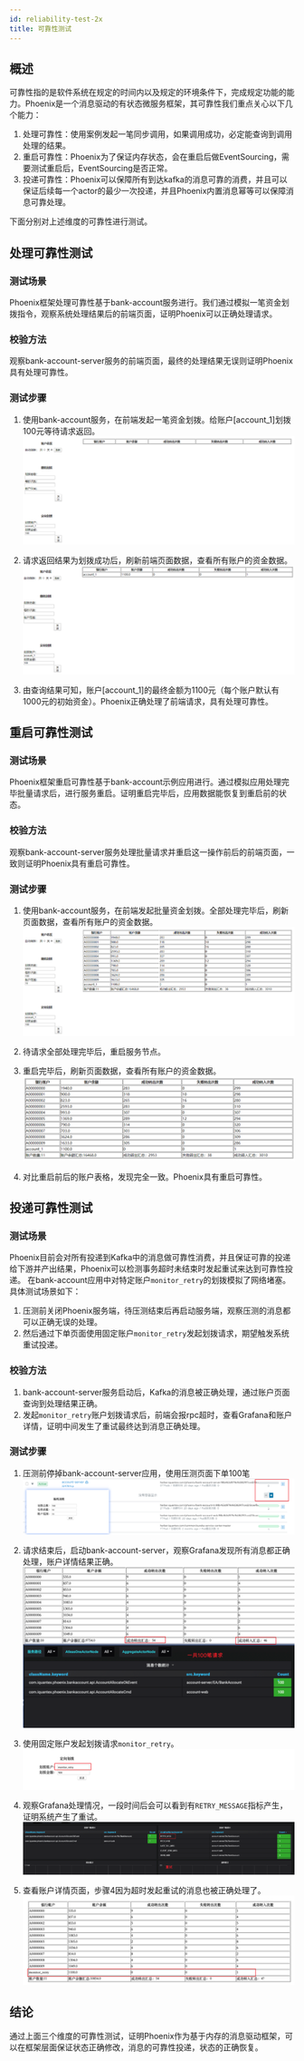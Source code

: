 ```yaml
---
id: reliability-test-2x
title: 可靠性测试
---
```


## 概述

可靠性指的是软件系统在规定的时间内以及规定的环境条件下，完成规定功能的能力。Phoenix是一个消息驱动的有状态微服务框架，其可靠性我们重点关心以下几个能力：

1. 处理可靠性：使用案例发起一笔同步调用，如果调用成功，必定能查询到调用处理的结果。
2. 重启可靠性：Phoenix为了保证内存状态，会在重启后做EventSourcing，需要测试重启后，EventSourcing是否正常。
3. 投递可靠性：Phoenix可以保障所有到达kafka的消息可靠的消费，并且可以保证后续每一个actor的最少一次投递，并且Phoenix内置消息幂等可以保障消息可靠处理。

下面分别对上述维度的可靠性进行测试。


## 处理可靠性测试

### 测试场景

Phoenix框架处理可靠性基于bank-account服务进行。我们通过模拟一笔资金划拨指令，观察系统处理结果后的前端页面，证明Phoenix可以正确处理请求。

### 校验方法

观察bank-account-server服务的前端页面，最终的处理结果无误则证明Phoenix具有处理可靠性。

### 测试步骤

 1. 使用bank-account服务，在前端发起一笔资金划拨。给账户[account_1]划拨100元等待请求返回。
    ![show](../../assets/phoenix2.x/phoenix-test/reliability/001.png)

 2. 请求返回结果为划拨成功后，刷新前端页面数据，查看所有账户的资金数据。
    ![show](../../assets/phoenix2.x/phoenix-test/reliability/002.png)

 3. 由查询结果可知，账户[account_1]的最终金额为1100元（每个账户默认有1000元的初始资金）。Phoenix正确处理了前端请求，具有处理可靠性。

## 重启可靠性测试

### 测试场景

Phoenix框架重启可靠性基于bank-account示例应用进行。通过模拟应用处理完毕批量请求后，进行服务重启。证明重启完毕后，应用数据能恢复到重启前的状态。

### 校验方法

观察bank-account-server服务处理批量请求并重启这一操作前后的前端页面，一致则证明Phoenix具有重启可靠性。

### 测试步骤

 1. 使用bank-account服务，在前端发起批量资金划拨。全部处理完毕后，刷新页面数据，查看所有账户的资金数据。
 ![show](../../assets/phoenix2.x/phoenix-test/reliability/003.png)

 2. 待请求全部处理完毕后，重启服务节点。

 3. 重启完毕后，刷新页面数据，查看所有账户的资金数据。
 ![show](../../assets/phoenix2.x/phoenix-test/reliability/005.png)

 4. 对比重启前后的账户表格，发现完全一致。Phoenix具有重启可靠性。

## 投递可靠性测试

### 测试场景

Phoenix目前会对所有投递到Kafka中的消息做可靠性消费，并且保证可靠的投递给下游并产出结果，Phoenix可以检测事务超时未结束时发起重试来达到可靠性投递。
在bank-account应用中对特定账户`monitor_retry`的划拨模拟了网络堵塞。具体测试场景如下：

1. 压测前关闭Phoenix服务端，待压测结束后再启动服务端，观察压测的消息都可以正确无误的处理。
2. 然后通过下单页面使用固定账户`monitor_retry`发起划拨请求，期望触发系统重试投递。


### 校验方法

1. bank-account-server服务启动后，Kafka的消息被正确处理，通过账户页面查询到处理结果正确。
2. 发起`monitor_retry`账户划拨请求后，前端会报rpc超时，查看Grafana和账户详情，证明中间发生了重试最终达到消息正确处理。

### 测试步骤

1. 压测前停掉bank-account-server应用，使用压测页面下单100笔
 ![show](../../assets/phoenix2.x/phoenix-test/reliability/006.png)

2. 请求结束后，启动bank-account-server，观察Grafana发现所有消息都正确处理，账户详情结果正确。
 ![show](../../assets/phoenix2.x/phoenix-test/reliability/007.png)

3. 使用固定账户发起划拨请求`monitor_retry`。
 ![show](../../assets/phoenix2.x/phoenix-test/reliability/008.png)

4. 观察Grafana处理情况，一段时间后会可以看到有`RETRY_MESSAGE`指标产生，证明系统产生了重试。
 ![show](../../assets/phoenix2.x/phoenix-test/reliability/009.png)

5. 查看账户详情页面，步骤4因为超时发起重试的消息也被正确处理了。
 ![show](../../assets/phoenix2.x/phoenix-test/reliability/010.png)


## 结论
通过上面三个维度的可靠性测试，证明Phoenix作为基于内存的消息驱动框架，可以在框架层面保证状态正确修改，消息的可靠性投递，状态的正确恢复。

